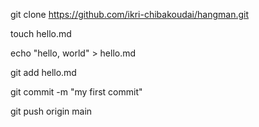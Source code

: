 git clone https://github.com/ikri-chibakoudai/hangman.git

touch hello.md

echo "hello, world" > hello.md

git add hello.md

git commit -m "my first commit"

git push origin main
